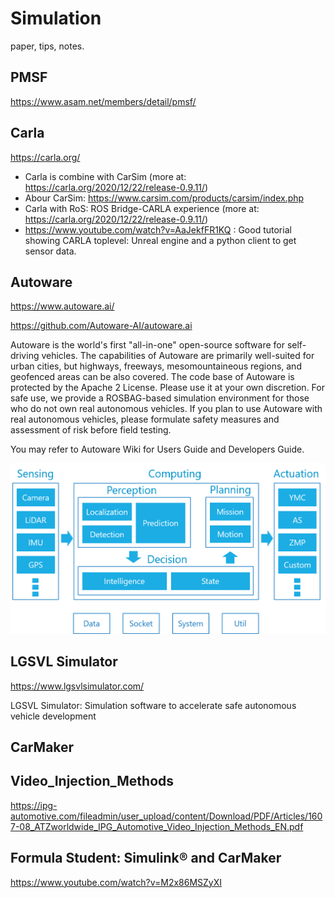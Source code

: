 # Simulation

paper, tips, notes.

## PMSF

https://www.asam.net/members/detail/pmsf/

## Carla

https://carla.org/

* Carla is combine with CarSim (more at: https://carla.org/2020/12/22/release-0.9.11/)
* Abour CarSim: https://www.carsim.com/products/carsim/index.php
* Carla with RoS: ROS Bridge-CARLA experience (more at: https://carla.org/2020/12/22/release-0.9.11/)
* https://www.youtube.com/watch?v=AaJekfFR1KQ : Good tutorial showing CARLA toplevel: Unreal engine and a python client to get sensor data.

## Autoware

https://www.autoware.ai/

https://github.com/Autoware-AI/autoware.ai

Autoware is the world's first "all-in-one" open-source software for self-driving vehicles. The capabilities of Autoware are primarily well-suited for urban cities, but highways, freeways, mesomountaineous regions, and geofenced areas can be also covered. The code base of Autoware is protected by the Apache 2 License. Please use it at your own discretion. For safe use, we provide a ROSBAG-based simulation environment for those who do not own real autonomous vehicles. If you plan to use Autoware with real autonomous vehicles, please formulate safety measures and assessment of risk before field testing.

You may refer to Autoware Wiki for Users Guide and Developers Guide.

![Autoware blocks](https://raw.githubusercontent.com/Autoware-AI/autoware.ai/master/docs/images/autoware_overview.png)

## LGSVL Simulator

https://www.lgsvlsimulator.com/

LGSVL Simulator: Simulation software to accelerate safe autonomous vehicle development


## CarMaker

## Video_Injection_Methods
https://ipg-automotive.com/fileadmin/user_upload/content/Download/PDF/Articles/1607-08_ATZworldwide_IPG_Automotive_Video_Injection_Methods_EN.pdf

## Formula Student: Simulink® and CarMaker
https://www.youtube.com/watch?v=M2x86MSZyXI

